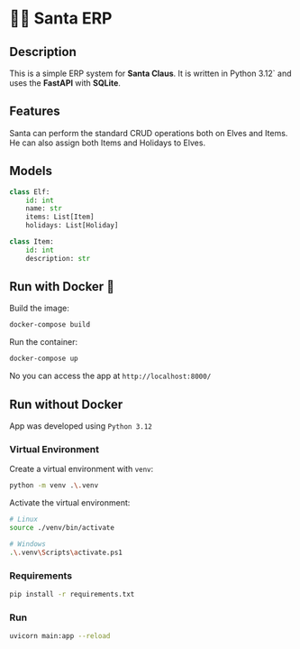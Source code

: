 # 🧑‍🎄 Santa ERP

## Description

This is a simple ERP system for **Santa Claus**. It is written in Python 3.12` and uses the **FastAPI** with **SQLite**.

## Features

Santa can perform the standard CRUD operations both on Elves and Items. He can also assign both Items and Holidays to Elves.

## Models

``` python
class Elf:
    id: int
    name: str
    items: List[Item]
    holidays: List[Holiday]
```

``` python
class Item:
    id: int
    description: str        
```

## Run with Docker 🐋

Build the image:

```bash
docker-compose build
```

Run the container:

```bash
docker-compose up
```

No you can access the app at `http://localhost:8000/`


## Run without Docker

App was developed using `Python 3.12`

### Virtual Environment

Create a virtual environment with `venv`:

```bash
python -m venv .\.venv
```

Activate the virtual environment:

```bash
# Linux
source ./venv/bin/activate

# Windows
.\.venv\Scripts\activate.ps1
```

### Requirements

```bash
pip install -r requirements.txt
```

### Run

```bash
uvicorn main:app --reload
```
